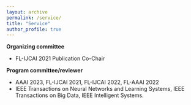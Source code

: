 ```yaml
---
layout: archive
permalink: /service/
title: "Service"
author_profile: true
---
```



**Organizing committee**
* FL-IJCAI 2021 Publication Co-Chair

**Program committee/reviewer**
* AAAI 2023, FL-IJCAI 2021, FL-IJCAI 2022, FL-AAAI 2022
* IEEE Transactions on Neural Networks and Learning Systems, IEEE Transactions on Big Data, IEEE Intelligent Systems.



